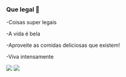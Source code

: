 ### Que legal 💙

-Coisas super legais

-A vida é bela

-Aproveite as comidas deliciosas que existem!

-Viva intensamente 

![](https://media.tenor.com/Wy9v13xdYqAAAAAi/dance.gif)
![](https://media.tenor.com/rYo6IjHd4L4AAAAM/smurfs-dancing-cutley-smurf.gif)
